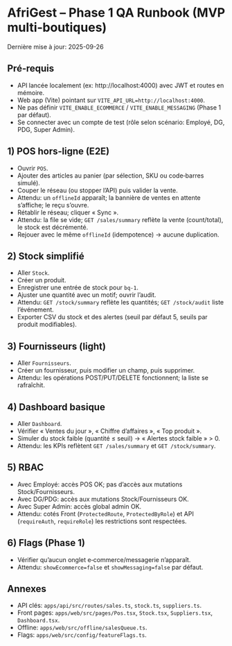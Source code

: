 # AfriGest – Phase 1 QA Runbook (MVP multi‑boutiques)

Dernière mise à jour: 2025-09-26

## Pré‑requis
- API lancée localement (ex: http://localhost:4000) avec JWT et routes en mémoire.
- Web app (Vite) pointant sur `VITE_API_URL=http://localhost:4000`.
- Ne pas définir `VITE_ENABLE_ECOMMERCE` / `VITE_ENABLE_MESSAGING` (Phase 1 par défaut).
- Se connecter avec un compte de test (rôle selon scénario: Employé, DG, PDG, Super Admin).

## 1) POS hors‑ligne (E2E)
- Ouvrir `POS`.
- Ajouter des articles au panier (par sélection, SKU ou code‑barres simulé).
- Couper le réseau (ou stopper l’API) puis valider la vente.
- Attendu: un `offlineId` apparaît; la bannière de ventes en attente s’affiche; le reçu s’ouvre.
- Rétablir le réseau; cliquer « Sync ».
- Attendu: la file se vide; `GET /sales/summary` reflète la vente (count/total), le stock est décrémenté.
- Rejouer avec le même `offlineId` (idempotence) → aucune duplication.

## 2) Stock simplifié
- Aller `Stock`.
- Créer un produit.
- Enregistrer une entrée de stock pour `bq-1`.
- Ajuster une quantité avec un motif; ouvrir l’audit.
- Attendu: `GET /stock/summary` reflète les quantités; `GET /stock/audit` liste l’événement.
- Exporter CSV du stock et des alertes (seuil par défaut 5, seuils par produit modifiables).

## 3) Fournisseurs (light)
- Aller `Fournisseurs`.
- Créer un fournisseur, puis modifier un champ, puis supprimer.
- Attendu: les opérations POST/PUT/DELETE fonctionnent; la liste se rafraîchit.

## 4) Dashboard basique
- Aller `Dashboard`.
- Vérifier « Ventes du jour », « Chiffre d’affaires », « Top produit ».
- Simuler du stock faible (quantité ≤ seuil) → « Alertes stock faible » > 0.
- Attendu: les KPIs reflètent `GET /sales/summary` et `GET /stock/summary`.

## 5) RBAC
- Avec Employé: accès POS OK; pas d’accès aux mutations Stock/Fournisseurs.
- Avec DG/PDG: accès aux mutations Stock/Fournisseurs OK.
- Avec Super Admin: accès global admin OK.
- Attendu: cotés Front (`ProtectedRoute`, `ProtectedByRole`) et API (`requireAuth`, `requireRole`) les restrictions sont respectées.

## 6) Flags (Phase 1)
- Vérifier qu’aucun onglet e‑commerce/messagerie n’apparaît.
- Attendu: `showEcommerce=false` et `showMessaging=false` par défaut.

## Annexes
- API clés: `apps/api/src/routes/sales.ts`, `stock.ts`, `suppliers.ts`.
- Front pages: `apps/web/src/pages/Pos.tsx`, `Stock.tsx`, `Suppliers.tsx`, `Dashboard.tsx`.
- Offline: `apps/web/src/offline/salesQueue.ts`.
- Flags: `apps/web/src/config/featureFlags.ts`.
